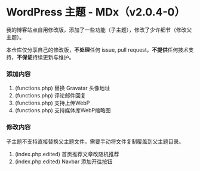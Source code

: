 # WordPress 主题 - MDx（v2.0.4-0）

我的博客站点自用修改版，添加了一些功能（子主题），修改了少许细节（修改父主题）。

本仓库仅分享自己的修改版，**不处理**任何 issue, pull request，**不提供**任何技术支持，**不保证**持续更新与维护。

### 添加内容

1. (functions.php) 替换 Gravatar 头像地址
2. (functions.php) 评论邮件回复
3. (functions.php) 支持上传WebP
4. (functions.php) 支持媒体库WebP缩略图

### 修改内容

子主题不支持直接替换父主题文件，需要手动将文件复制覆盖到父主题目录。

1. (index.php.edited) 首页推荐文章改随机推荐
2. (index.php.edited) Navbar 添加开往按钮